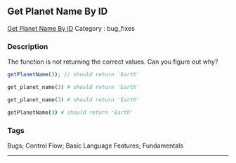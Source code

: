 ## Get Planet Name By ID
[Get Planet Name By ID](https://www.codewars.com/kata/get-planet-name-by-id)
Category : bug_fixes

### Description
The function is not returning the correct values. Can you figure out why?

```javascript
getPlanetName(3); // should return 'Earth'
```
```ruby
get_planet_name(3) # should return 'Earth'
```
```ruby
get_planet_name(3) # should return 'Earth'
```
```coffeescript
getPlanetName(3) # should return 'Earth'
```

### Tags
Bugs; Control Flow; Basic Language Features; Fundamentals

- - -

